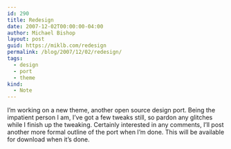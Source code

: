 ```yaml
---
id: 290
title: Redesign
date: 2007-12-02T00:00:00-04:00
author: Michael Bishop
layout: post
guid: https://miklb.com/redesign
permalink: /blog/2007/12/02/redesign/
tags:
  - design
  - port
  - theme
kind:
  - Note
---
```

<p>I’m working on a new theme, another open source design port.  Being the impatient person I am, I’ve got a few tweaks still, so pardon any glitches while I finish up the tweaking.  Certainly interested in any comments, I’ll post another more formal outline of the port when I’m done.  This will be available for download when it’s done.</p>